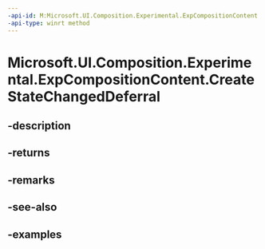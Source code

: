 ```yaml
---
-api-id: M:Microsoft.UI.Composition.Experimental.ExpCompositionContent.CreateStateChangedDeferral
-api-type: winrt method
---
```


# Microsoft.UI.Composition.Experimental.ExpCompositionContent.CreateStateChangedDeferral

<!--
public Microsoft.UI.Composition.CompositionNotificationDeferral CreateStateChangedDeferral ();
-->


## -description

## -returns

## -remarks

## -see-also

## -examples



